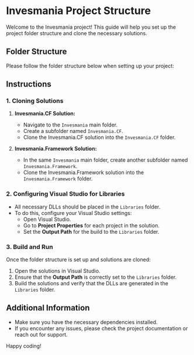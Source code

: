 # Invesmania Project Structure

Welcome to the Invesmania project! This guide will help you set up the project folder structure and clone the necessary solutions.

## Folder Structure

Please follow the folder structure below when setting up your project:


## Instructions

### 1. Cloning Solutions

1. **Invesmania.CF Solution:**
   - Navigate to the `Invesmania` main folder.
   - Create a subfolder named `Invesmania.CF`.
   - Clone the Invesmania.CF solution into the `Invesmania.CF` folder.

2. **Invesmania.Framework Solution:**
   - In the same `Invesmania` main folder, create another subfolder named `Invesmania.Framework`.
   - Clone the Invesmania.Framework solution into the `Invesmania.Framework` folder.

### 2. Configuring Visual Studio for Libraries

- All necessary DLLs should be placed in the `Libraries` folder.
- To do this, configure your Visual Studio settings:
  - Open Visual Studio.
  - Go to **Project Properties** for each project in the solution.
  - Set the **Output Path** for the build to the `Libraries` folder.

### 3. Build and Run

Once the folder structure is set up and solutions are cloned:

1. Open the solutions in Visual Studio.
2. Ensure that the **Output Path** is correctly set to the `Libraries` folder.
3. Build the solutions and verify that the DLLs are generated in the `Libraries` folder.

## Additional Information

- Make sure you have the necessary dependencies installed.
- If you encounter any issues, please check the project documentation or reach out for support.

Happy coding!
